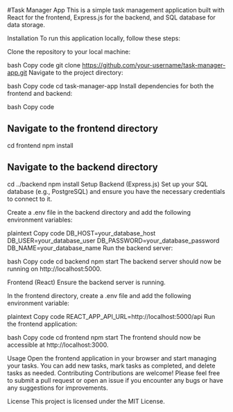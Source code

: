 #Task Manager App
This is a simple task management application built with React for the frontend, Express.js for the backend, and SQL database for data storage.

Installation
To run this application locally, follow these steps:

Clone the repository to your local machine:

bash
Copy code
git clone https://github.com/your-username/task-manager-app.git
Navigate to the project directory:

bash
Copy code
cd task-manager-app
Install dependencies for both the frontend and backend:

bash
Copy code
## Navigate to the frontend directory
cd frontend
npm install

## Navigate to the backend directory
cd ../backend
npm install
Setup
Backend (Express.js)
Set up your SQL database (e.g., PostgreSQL) and ensure you have the necessary credentials to connect to it.

Create a .env file in the backend directory and add the following environment variables:

plaintext
Copy code
DB_HOST=your_database_host
DB_USER=your_database_user
DB_PASSWORD=your_database_password
DB_NAME=your_database_name
Run the backend server:

bash
Copy code
cd backend
npm start
The backend server should now be running on http://localhost:5000.

Frontend (React)
Ensure the backend server is running.

In the frontend directory, create a .env file and add the following environment variable:

plaintext
Copy code
REACT_APP_API_URL=http://localhost:5000/api
Run the frontend application:

bash
Copy code
cd frontend
npm start
The frontend should now be accessible at http://localhost:3000.

Usage
Open the frontend application in your browser and start managing your tasks.
You can add new tasks, mark tasks as completed, and delete tasks as needed.
Contributing
Contributions are welcome! Please feel free to submit a pull request or open an issue if you encounter any bugs or have any suggestions for improvements.

License
This project is licensed under the MIT License.
